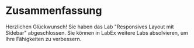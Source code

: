 # Zusammenfassung

Herzlichen Glückwunsch! Sie haben das Lab "Responsives Layout mit Sidebar" abgeschlossen. Sie können in LabEx weitere Labs absolvieren, um Ihre Fähigkeiten zu verbessern.

